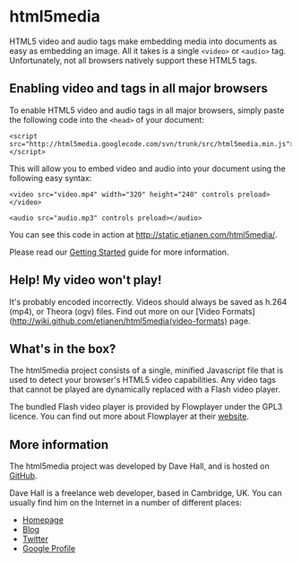 html5media
==========

HTML5 video and audio tags make embedding media into documents as easy as
embedding an image. All it takes is a single `<video>` or `<audio>` tag.
Unfortunately, not all browsers natively support these HTML5 tags.


Enabling video and tags in all major browsers
---------------------------------------------

To enable HTML5 video and audio tags in all major browsers, simply paste the following
code into the `<head>` of your document:

    <script src="http://html5media.googlecode.com/svn/trunk/src/html5media.min.js"></script>
    
This will allow you to embed video and audio into your document using the
following easy syntax:

    <video src="video.mp4" width="320" height="240" controls preload></video>

    <audio src="audio.mp3" controls preload></audio>
    
You can see this code in action at <http://static.etianen.com/html5media/>.

Please read our [Getting Started](http://wiki.github.com/etianen/html5media/getting-started)
guide for more information.
    
    
Help! My video won't play!
--------------------------

It's probably encoded incorrectly. Videos should always be saved as h.264 (mp4),
or Theora (ogv) files. Find out more on our [Video Formats](http://wiki.github.com/etianen/html5media(video-formats)
page.
    
    
What's in the box?
------------------

The html5media project consists of a single, minified Javascript file that is
used to detect your browser's HTML5 video capabilities. Any video tags that
cannot be played are dynamically replaced with a Flash video player.

The bundled Flash video player is provided by Flowplayer under the GPL3 licence.
You can find out more about Flowplayer at their [website](http://flowplayer.org).
    
    
More information
----------------

The html5media project was developed by Dave Hall, and is hosted on
[GitHub](http://github.com/etianen/html5media).
    
Dave Hall is a freelance web developer, based in Cambridge, UK. You can usually
find him on the Internet in a number of different places:

*   [Homepage](http://www.etianen.com/)
*   [Blog](http://www.etianen.com/blog/developers/)
*   [Twitter](http://twitter.com/etianen)
*   [Google Profile](http://www.google.com/profiles/david.etianen)

